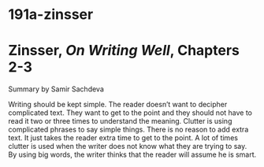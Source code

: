 191a-zinsser
============

# Zinsser, _On Writing Well_, Chapters 2-3

Summary by Samir Sachdeva

Writing should be kept simple. The reader doesn’t want to decipher complicated text. 
They want to get to the point and they should not have to read it two or three times to understand the meaning. 
Clutter is using complicated phrases to say simple things. There is no reason to add extra text. 
It just takes the reader extra time to get to the point. A lot of times clutter is used when the writer does not know 
what they are trying to say. By using big words, the writer thinks that the reader will assume he is smart.
